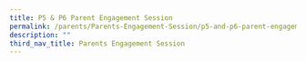 ```yaml
---
title: P5 & P6 Parent Engagement Session
permalink: /parents/Parents-Engagement-Session/p5-and-p6-parent-engagement-session/
description: ""
third_nav_title: Parents Engagement Session
---
```

